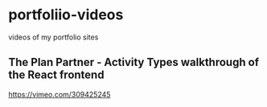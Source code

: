 # portfoliio-videos
videos of my portfolio sites


## The Plan Partner - Activity Types walkthrough of the React frontend
https://vimeo.com/309425245
